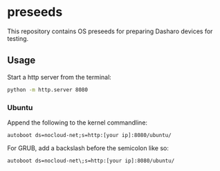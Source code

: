 # preseeds

This repository contains OS preseeds for preparing Dasharo devices for testing.

## Usage

Start a http server from the terminal:

```bash
python -m http.server 8080
```

### Ubuntu

Append the following to the kernel commandline:

```
autoboot ds=nocloud-net;s=http:[your ip]:8080/ubuntu/
```

For GRUB, add a backslash before the semicolon like so:

```
autoboot ds=nocloud-net\;s=http:[your ip]:8080/ubuntu/
```
